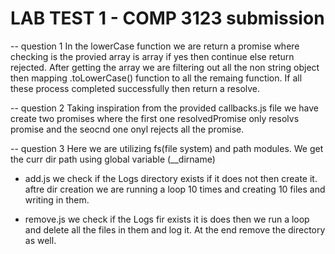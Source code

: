 # LAB TEST 1 - COMP 3123 submission

-- question 1
In the lowerCase function we are return a promise where checking is the provied array is array if yes then continue else return rejected.
After getting the array we are filtering out all the non string object then mapping .toLowerCase() function to all the remaing function.
If all these process completed successfully then return a resolve.

-- question 2
Taking inspiration from the provided callbacks.js file we have create two promises where the first one resolvedPromise only resolvs promise and the seocnd one onyl rejects all the promise.

-- question 3
Here we are utilizing fs(file system) and path modules.
We get the curr dir path using global variable (\_\_dirname)

- add.js
  we check if the Logs directory exists if it does not then create it.
  aftre dir creation we are running a loop 10 times and creating 10 files and writing in them.

- remove.js
  we check if the Logs fir exists it is does then we run a loop and delete all the files in them and log it.
  At the end remove the directory as well.
